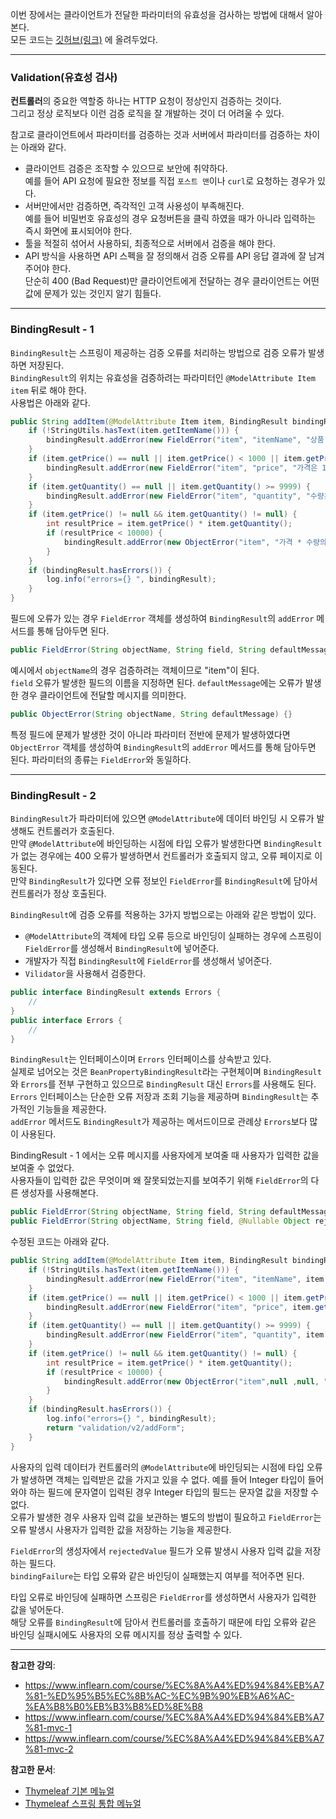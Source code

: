 이번 장에서는 클라이언트가 전달한 파라미터의 유효성을 검사하는 방법에 대해서 알아본다.  
모든 코드는 [깃허브(링크)](https://github.com/roy-zz/mvc) 에 올려두었다.

---

### Validation(유효성 검사)

**컨트롤러**의 중요한 역할중 하나는 HTTP 요청이 정상인지 검증하는 것이다.  
그리고 정상 로직보다 이런 검증 로직을 잘 개발하는 것이 더 어려울 수 있다.

참고로 클라이언트에서 파라미터를 검증하는 것과 서버에서 파라미터를 검증하는 차이는 아래와 같다.

- 클라이언트 검증은 조작할 수 있으므로 보안에 취약하다.  
  예를 들어 API 요청에 필요한 정보를 직접 `포스트 맨`이나 `curl`로 요청하는 경우가 있다.
- 서버만에서만 검증하면, 즉각적인 고객 사용성이 부족해진다.  
  예를 들어 비밀번호 유효성의 경우 요청버튼을 클릭 하였을 때가 아니라 입력하는 즉시 화면에 표시되어야 한다.
- 툴을 적절히 섞어서 사용하되, 최종적으로 서버에서 검증을 해야 한다.
- API 방식을 사용하면 API 스펙을 잘 정의해서 검증 오류를 API 응답 결과에 잘 남겨주어야 한다.  
  단순히 400 (Bad Request)만 클라이언트에게 전달하는 경우 클라이언트는 어떤 값에 문제가 있는 것인지 알기 힘들다.

---

### BindingResult - 1

`BindingResult`는 스프링이 제공하는 검증 오류를 처리하는 방법으로 검증 오류가 발생하면 저장된다.  
`BindingResult`의 위치는 유효성을 검증하려는 파라미터인 `@ModelAttribute Item item` 뒤로 해야 한다.  
사용법은 아래와 같다.

```java
public String addItem(@ModelAttribute Item item, BindingResult bindingResult, RedirectAttributes redirectAttributes, Model model) {
    if (!StringUtils.hasText(item.getItemName())) {
        bindingResult.addError(new FieldError("item", "itemName", "상품 이름은 필수 입니다."));
    }
    if (item.getPrice() == null || item.getPrice() < 1000 || item.getPrice() > 1000000) {
        bindingResult.addError(new FieldError("item", "price", "가격은 1,000 ~ 1,000,000 까지 허용합니다."));
    }
    if (item.getQuantity() == null || item.getQuantity() >= 9999) {
        bindingResult.addError(new FieldError("item", "quantity", "수량은 최대 9,999 까지 허용합니다."));
    }
    if (item.getPrice() != null && item.getQuantity() != null) {
        int resultPrice = item.getPrice() * item.getQuantity();
        if (resultPrice < 10000) {
            bindingResult.addError(new ObjectError("item", "가격 * 수량의 합은 10,000원 이상이어야 합니다. 현재 값 = " + resultPrice));
        }
    }
    if (bindingResult.hasErrors()) {
        log.info("errors={} ", bindingResult);
    }
}
``` 

필드에 오류가 있는 경우 `FieldError` 객체를 생성하여 `BindingResult`의 `addError` 메서드를 통해 담아두면 된다.

```java
public FieldError(String objectName, String field, String defaultMessage) {}
```

예시에서 `objectName`의 경우 검증하려는 객체이므로 "item"이 된다.  
`field` 오류가 발생한 필드의 이름을 지정하면 된다. `defaultMessage`에는 오류가 발생한 경우 클라이언트에 전달할 메시지를 의미한다.

```java
public ObjectError(String objectName, String defaultMessage) {}
```

특정 필드에 문제가 발생한 것이 아니라 파라미터 전반에 문제가 발생하였다면 `ObjectError` 객체를 생성하여 `BindingResult`의 `addError` 메서드를 통해 담아두면 된다.
파라미터의 종류는 `FieldError`와 동일하다.

---

### BindingResult - 2

`BindingResult`가 파라미터에 있으면 `@ModelAttribute`에 데이터 바인딩 시 오류가 발생해도 컨트롤러가 호출된다.  
만약 `@ModelAttribute`에 바인딩하는 시점에 타입 오류가 발생한다면 `BindingResult`가 없는 경우에는 400 오류가 발생하면서 컨트롤러가 호출되지 않고, 오류 페이지로 이동된다.  
만약 `BindingResult`가 있다면 오류 정보인 `FieldError`를 `BindingResult`에 담아서 컨트롤러가 정상 호출된다.  
  
`BindingResult`에 검증 오류를 적용하는 3가지 방법으로는 아래와 같은 방법이 있다.
  
- `@ModelAttribute`의 객체에 타입 오류 등으로 바인딩이 실패하는 경우에 스프링이 `FieldError`를 생성해서 `BindingResult`에 넣어준다.  
- 개발자가 직접 `BindingResult`에 `FieldError`를 생성해서 넣어준다.
- `Vilidator`을 사용해서 검증한다.

```java
public interface BindingResult extends Errors {
    // 
}
public interface Errors {
    //
}
```

`BindingResult`는 인터페이스이며 `Errors` 인터페이스를 상속받고 있다.  
실제로 넘어오는 것은 `BeanPropertyBindingResult`라는 구현체이며 `BindingResult`와 `Errors`를 전부 구현하고 있으므로 `BindingResult` 대신 `Errors`를 사용해도 된다.  
`Errors` 인터페이스는 단순한 오류 저장과 조회 기능을 제공하며 `BindingResult`는 추가적인 기능들을 제공한다.  
`addError` 메서드도 `BindingResult`가 제공하는 메서드이므로 관례상 `Errors`보다 많이 사용된다.

BindingResult - 1 에서는 오류 메시지를 사용자에게 보여줄 때 사용자가 입력한 값을 보여줄 수 없었다.  
사용자들이 입력한 값은 무엇이며 왜 잘못되었는지를 보여주기 위해 `FieldError`의 다른 생성자를 사용해본다.

```java
public FieldError(String objectName, String field, String defaultMessage);
public FieldError(String objectName, String field, @Nullable Object rejectedValue, boolean bindingFailure, @Nullable String[] codes, @Nullable Object[] arguments, @Nullable String defaultMessage)
```

수정된 코드는 아래와 같다.

```java
public String addItem(@ModelAttribute Item item, BindingResult bindingResult, RedirectAttributes redirectAttributes, Model model) {
    if (!StringUtils.hasText(item.getItemName())) {
        bindingResult.addError(new FieldError("item", "itemName", item.getItemName(), false, null, null, "상품 이름은 필수 입니다."));
    }
    if (item.getPrice() == null || item.getPrice() < 1000 || item.getPrice() > 1000000) {
        bindingResult.addError(new FieldError("item", "price", item.getPrice(), false, null, null, "가격은 1,000 ~ 1,000,000 까지 허용합니다."));
    }
    if (item.getQuantity() == null || item.getQuantity() >= 9999) {
        bindingResult.addError(new FieldError("item", "quantity", item.getQuantity(), false, null ,null, "수량은 최대 9,999 까지 허용합니다."));
    }
    if (item.getPrice() != null && item.getQuantity() != null) {
        int resultPrice = item.getPrice() * item.getQuantity();
        if (resultPrice < 10000) {
            bindingResult.addError(new ObjectError("item",null ,null, "가격 * 수량의 합은 10,000원 이상이어야 합니다. 현재 값 = " + resultPrice));
        }
    }
    if (bindingResult.hasErrors()) {
        log.info("errors={} ", bindingResult);
        return "validation/v2/addForm";
    }
}
```

사용자의 입력 데이터가 컨트롤러의 `@ModelAttribute`에 바인딩되는 시점에 타입 오류가 발생하면 객체는 입력받은 값을 가지고 있을 수 없다.
예를 들어 Integer 타입이 들어와야 하는 필드에 문자열이 입력된 경우 Integer 타입의 필드는 문자열 값을 저장할 수 없다.  
오류가 발생한 경우 사용자 입력 값을 보관하는 별도의 방법이 필요하고 `FieldError`는 오류 발생시 사용자가 입력한 값을 저장하는 기능을 제공한다.  
  
`FieldError`의 생성자에서 `rejectedValue` 필드가 오류 발생시 사용자 입력 값을 저장하는 필드다.  
`bindingFailure`는 타입 오류와 같은 바인딩이 실패했는지 여부를 적어주면 된다.
  
타입 오류로 바인딩에 실패하면 스프링은 `FieldError`를 생성하면서 사용자가 입력한 값을 넣어둔다.  
해당 오류를 `BindingResult`에 담아서 컨트롤러를 호출하기 때문에 타입 오류와 같은 바인딩 실패시에도 사용자의 오류 메시지를 정상 출력할 수 있다.

---

**참고한 강의**:
- https://www.inflearn.com/course/%EC%8A%A4%ED%94%84%EB%A7%81-%ED%95%B5%EC%8B%AC-%EC%9B%90%EB%A6%AC-%EA%B8%B0%EB%B3%B8%ED%8E%B8
- https://www.inflearn.com/course/%EC%8A%A4%ED%94%84%EB%A7%81-mvc-1
- https://www.inflearn.com/course/%EC%8A%A4%ED%94%84%EB%A7%81-mvc-2

**참고한 문서**:
- [Thymeleaf 기본 메뉴얼](https://www.thymeleaf.org/doc/tutorials/3.0/usingthymeleaf.html)
- [Thymeleaf 스프링 통합 메뉴얼](https://www.thymeleaf.org/doc/tutorials/3.0/thymeleafspring.html)